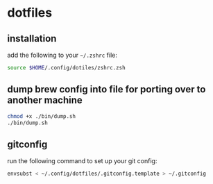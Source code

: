 # dotfiles

## installation

add the following to your `~/.zshrc` file:

```sh
source $HOME/.config/dotiles/zshrc.zsh
```

## dump brew config into file for porting over to another machine

```sh
chmod +x ./bin/dump.sh
./bin/dump.sh
```

## gitconfig

run the following command to set up your git config:

```sh
envsubst < ~/.config/dotfiles/.gitconfig.template > ~/.gitconfig
```
